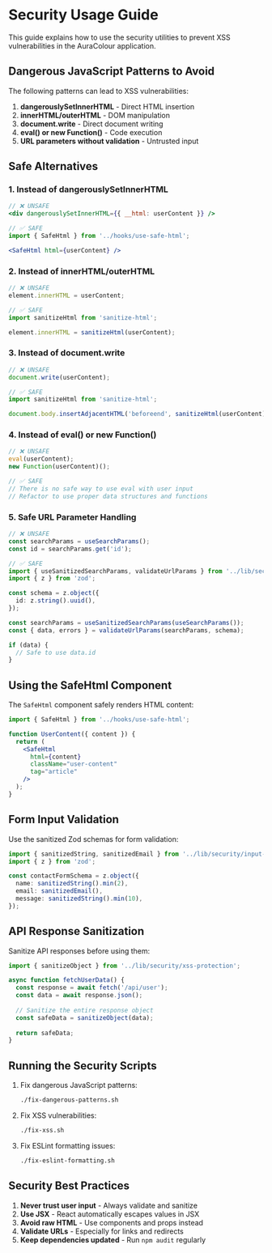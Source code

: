 # Security Usage Guide

This guide explains how to use the security utilities to prevent XSS vulnerabilities in the AuraColour application.

## Dangerous JavaScript Patterns to Avoid

The following patterns can lead to XSS vulnerabilities:

1. **dangerouslySetInnerHTML** - Direct HTML insertion
2. **innerHTML/outerHTML** - DOM manipulation
3. **document.write** - Direct document writing
4. **eval() or new Function()** - Code execution
5. **URL parameters without validation** - Untrusted input

## Safe Alternatives

### 1. Instead of dangerouslySetInnerHTML

```jsx
// ❌ UNSAFE
<div dangerouslySetInnerHTML={{ __html: userContent }} />

// ✅ SAFE
import { SafeHtml } from '../hooks/use-safe-html';

<SafeHtml html={userContent} />
```

### 2. Instead of innerHTML/outerHTML

```javascript
// ❌ UNSAFE
element.innerHTML = userContent;

// ✅ SAFE
import sanitizeHtml from 'sanitize-html';

element.innerHTML = sanitizeHtml(userContent);
```

### 3. Instead of document.write

```javascript
// ❌ UNSAFE
document.write(userContent);

// ✅ SAFE
import sanitizeHtml from 'sanitize-html';

document.body.insertAdjacentHTML('beforeend', sanitizeHtml(userContent));
```

### 4. Instead of eval() or new Function()

```javascript
// ❌ UNSAFE
eval(userContent);
new Function(userContent)();

// ✅ SAFE
// There is no safe way to use eval with user input
// Refactor to use proper data structures and functions
```

### 5. Safe URL Parameter Handling

```typescript
// ❌ UNSAFE
const searchParams = useSearchParams();
const id = searchParams.get('id');

// ✅ SAFE
import { useSanitizedSearchParams, validateUrlParams } from '../lib/security/url-sanitizer';
import { z } from 'zod';

const schema = z.object({
  id: z.string().uuid(),
});

const searchParams = useSanitizedSearchParams(useSearchParams());
const { data, errors } = validateUrlParams(searchParams, schema);

if (data) {
  // Safe to use data.id
}
```

## Using the SafeHtml Component

The `SafeHtml` component safely renders HTML content:

```jsx
import { SafeHtml } from '../hooks/use-safe-html';

function UserContent({ content }) {
  return (
    <SafeHtml 
      html={content} 
      className="user-content"
      tag="article"
    />
  );
}
```

## Form Input Validation

Use the sanitized Zod schemas for form validation:

```typescript
import { sanitizedString, sanitizedEmail } from '../lib/security/input-validation';
import { z } from 'zod';

const contactFormSchema = z.object({
  name: sanitizedString().min(2),
  email: sanitizedEmail(),
  message: sanitizedString().min(10),
});
```

## API Response Sanitization

Sanitize API responses before using them:

```typescript
import { sanitizeObject } from '../lib/security/xss-protection';

async function fetchUserData() {
  const response = await fetch('/api/user');
  const data = await response.json();
  
  // Sanitize the entire response object
  const safeData = sanitizeObject(data);
  
  return safeData;
}
```

## Running the Security Scripts

1. Fix dangerous JavaScript patterns:
   ```bash
   ./fix-dangerous-patterns.sh
   ```

2. Fix XSS vulnerabilities:
   ```bash
   ./fix-xss.sh
   ```

3. Fix ESLint formatting issues:
   ```bash
   ./fix-eslint-formatting.sh
   ```

## Security Best Practices

1. **Never trust user input** - Always validate and sanitize
2. **Use JSX** - React automatically escapes values in JSX
3. **Avoid raw HTML** - Use components and props instead
4. **Validate URLs** - Especially for links and redirects
5. **Keep dependencies updated** - Run `npm audit` regularly